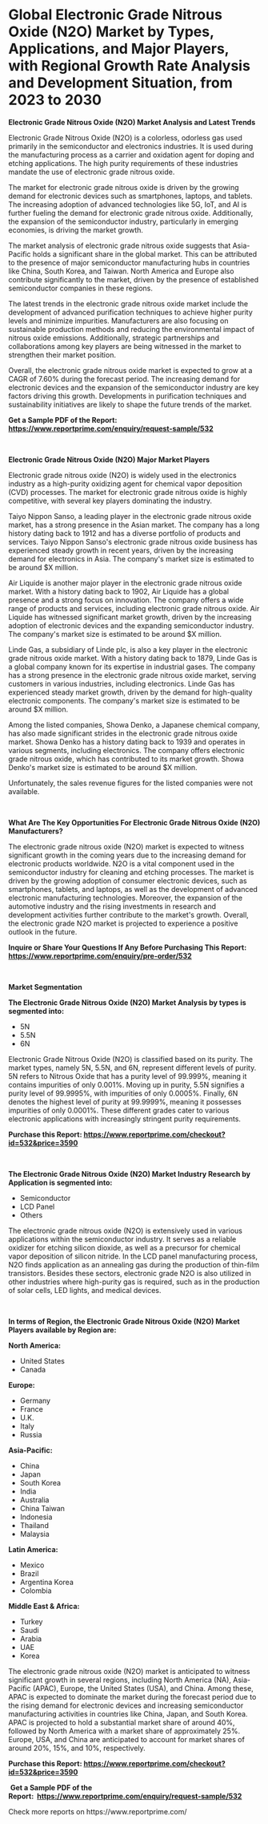 <p><h1>Global Electronic Grade Nitrous Oxide (N2O) Market by Types, Applications, and Major Players, with Regional Growth Rate Analysis and Development Situation, from 2023 to 2030</h1></p><p><strong>Electronic Grade Nitrous Oxide (N2O) Market Analysis and Latest Trends</strong></p>
<p><p>Electronic Grade Nitrous Oxide (N2O) is a colorless, odorless gas used primarily in the semiconductor and electronics industries. It is used during the manufacturing process as a carrier and oxidation agent for doping and etching applications. The high purity requirements of these industries mandate the use of electronic grade nitrous oxide.</p><p>The market for electronic grade nitrous oxide is driven by the growing demand for electronic devices such as smartphones, laptops, and tablets. The increasing adoption of advanced technologies like 5G, IoT, and AI is further fueling the demand for electronic grade nitrous oxide. Additionally, the expansion of the semiconductor industry, particularly in emerging economies, is driving the market growth.</p><p>The market analysis of electronic grade nitrous oxide suggests that Asia-Pacific holds a significant share in the global market. This can be attributed to the presence of major semiconductor manufacturing hubs in countries like China, South Korea, and Taiwan. North America and Europe also contribute significantly to the market, driven by the presence of established semiconductor companies in these regions.</p><p>The latest trends in the electronic grade nitrous oxide market include the development of advanced purification techniques to achieve higher purity levels and minimize impurities. Manufacturers are also focusing on sustainable production methods and reducing the environmental impact of nitrous oxide emissions. Additionally, strategic partnerships and collaborations among key players are being witnessed in the market to strengthen their market position.</p><p>Overall, the electronic grade nitrous oxide market is expected to grow at a CAGR of 7.60% during the forecast period. The increasing demand for electronic devices and the expansion of the semiconductor industry are key factors driving this growth. Developments in purification techniques and sustainability initiatives are likely to shape the future trends of the market.</p></p>
<p><strong>Get a Sample PDF of the Report:&nbsp; <a href="https://www.reportprime.com/enquiry/request-sample/532">https://www.reportprime.com/enquiry/request-sample/532</a></strong></p>
<p>&nbsp;</p>
<p><strong>Electronic Grade Nitrous Oxide (N2O) Major Market Players</strong></p>
<p><p>Electronic grade nitrous oxide (N2O) is widely used in the electronics industry as a high-purity oxidizing agent for chemical vapor deposition (CVD) processes. The market for electronic grade nitrous oxide is highly competitive, with several key players dominating the industry.</p><p>Taiyo Nippon Sanso, a leading player in the electronic grade nitrous oxide market, has a strong presence in the Asian market. The company has a long history dating back to 1912 and has a diverse portfolio of products and services. Taiyo Nippon Sanso's electronic grade nitrous oxide business has experienced steady growth in recent years, driven by the increasing demand for electronics in Asia. The company's market size is estimated to be around $X million.</p><p>Air Liquide is another major player in the electronic grade nitrous oxide market. With a history dating back to 1902, Air Liquide has a global presence and a strong focus on innovation. The company offers a wide range of products and services, including electronic grade nitrous oxide. Air Liquide has witnessed significant market growth, driven by the increasing adoption of electronic devices and the expanding semiconductor industry. The company's market size is estimated to be around $X million.</p><p>Linde Gas, a subsidiary of Linde plc, is also a key player in the electronic grade nitrous oxide market. With a history dating back to 1879, Linde Gas is a global company known for its expertise in industrial gases. The company has a strong presence in the electronic grade nitrous oxide market, serving customers in various industries, including electronics. Linde Gas has experienced steady market growth, driven by the demand for high-quality electronic components. The company's market size is estimated to be around $X million.</p><p>Among the listed companies, Showa Denko, a Japanese chemical company, has also made significant strides in the electronic grade nitrous oxide market. Showa Denko has a history dating back to 1939 and operates in various segments, including electronics. The company offers electronic grade nitrous oxide, which has contributed to its market growth. Showa Denko's market size is estimated to be around $X million.</p><p>Unfortunately, the sales revenue figures for the listed companies were not available.</p></p>
<p>&nbsp;</p>
<p><strong>What Are The Key Opportunities For Electronic Grade Nitrous Oxide (N2O) Manufacturers?</strong></p>
<p><p>The electronic grade nitrous oxide (N2O) market is expected to witness significant growth in the coming years due to the increasing demand for electronic products worldwide. N2O is a vital component used in the semiconductor industry for cleaning and etching processes. The market is driven by the growing adoption of consumer electronic devices, such as smartphones, tablets, and laptops, as well as the development of advanced electronic manufacturing technologies. Moreover, the expansion of the automotive industry and the rising investments in research and development activities further contribute to the market's growth. Overall, the electronic grade N2O market is projected to experience a positive outlook in the future.</p></p>
<p><strong>Inquire or Share Your Questions If Any Before Purchasing This Report: <a href="https://www.reportprime.com/enquiry/pre-order/532">https://www.reportprime.com/enquiry/pre-order/532</a></strong></p>
<p>&nbsp;</p>
<p><strong>Market Segmentation</strong></p>
<p><strong>The Electronic Grade Nitrous Oxide (N2O) Market Analysis by types is segmented into:</strong></p>
<p><ul><li>5N</li><li>5.5N</li><li>6N</li></ul></p>
<p><p>Electronic Grade Nitrous Oxide (N2O) is classified based on its purity. The market types, namely 5N, 5.5N, and 6N, represent different levels of purity. 5N refers to Nitrous Oxide that has a purity level of 99.999%, meaning it contains impurities of only 0.001%. Moving up in purity, 5.5N signifies a purity level of 99.9995%, with impurities of only 0.0005%. Finally, 6N denotes the highest level of purity at 99.9999%, meaning it possesses impurities of only 0.0001%. These different grades cater to various electronic applications with increasingly stringent purity requirements.</p></p>
<p><strong>Purchase this Report:&nbsp;<a href="https://www.reportprime.com/checkout?id=532&price=3590">https://www.reportprime.com/checkout?id=532&price=3590</a></strong></p>
<p>&nbsp;</p>
<p><strong>The Electronic Grade Nitrous Oxide (N2O) Market Industry Research by Application is segmented into:</strong></p>
<p><ul><li>Semiconductor</li><li>LCD Panel</li><li>Others</li></ul></p>
<p><p>The electronic grade nitrous oxide (N2O) is extensively used in various applications within the semiconductor industry. It serves as a reliable oxidizer for etching silicon dioxide, as well as a precursor for chemical vapor deposition of silicon nitride. In the LCD panel manufacturing process, N2O finds application as an annealing gas during the production of thin-film transistors. Besides these sectors, electronic grade N2O is also utilized in other industries where high-purity gas is required, such as in the production of solar cells, LED lights, and medical devices.</p></p>
<p>&nbsp;</p>
<p><strong>In terms of Region, the Electronic Grade Nitrous Oxide (N2O) Market Players available by Region are:</strong></p>
<p>
    <p> <strong> North America: </strong>
        <ul>
            <li>United States</li>
            <li>Canada</li>
        </ul>
        </p> 
    <p> <strong> Europe: </strong>
        <ul>
            <li>Germany</li>
            <li>France</li>
            <li>U.K.</li>
            <li>Italy</li>
            <li>Russia</li>
        </ul>
        </p> 
    <p> <strong> Asia-Pacific: </strong>
        <ul>
            <li>China</li>
            <li>Japan</li>
            <li>South Korea</li>
            <li>India</li>
            <li>Australia</li>
            <li>China Taiwan</li>
            <li>Indonesia</li>
            <li>Thailand</li>
            <li>Malaysia</li>
        </ul>
        </p> 
    <p> <strong> Latin America: </strong>
        <ul>
            <li>Mexico</li>
            <li>Brazil</li>
            <li>Argentina Korea</li>
            <li>Colombia</li>
        </ul>
        </p> 
    <p> <strong> Middle East & Africa: </strong>
        <ul>
            <li>Turkey</li>
            <li>Saudi</li>
            <li>Arabia</li>
            <li>UAE</li>
            <li>Korea</li>
        </ul>
    </p>
    </p>
<p><p>The electronic grade nitrous oxide (N2O) market is anticipated to witness significant growth in several regions, including North America (NA), Asia-Pacific (APAC), Europe, the United States (USA), and China. Among these, APAC is expected to dominate the market during the forecast period due to the rising demand for electronic devices and increasing semiconductor manufacturing activities in countries like China, Japan, and South Korea. APAC is projected to hold a substantial market share of around 40%, followed by North America with a market share of approximately 25%. Europe, USA, and China are anticipated to account for market shares of around 20%, 15%, and 10%, respectively.</p></p>
<p><strong>Purchase this Report: <a href="https://www.reportprime.com/checkout?id=532&price=3590">https://www.reportprime.com/checkout?id=532&price=3590</a></strong></p>
<p>&nbsp;<strong>Get a Sample PDF of the Report:&nbsp;&nbsp;<a href="https://www.reportprime.com/enquiry/request-sample/532">https://www.reportprime.com/enquiry/request-sample/532</a></strong></p>
<p><strong></strong></p>
<p>Check more reports on https://www.reportprime.com/</p>